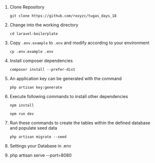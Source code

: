 1. Clone Repository

    ```
    git clone https://github.com/roxyzc/tugas_days_18
    ```

2. Change into the working directory
    ```
    cd laravel-boilerplate
    ```
3. Copy `.env.example` to `.env` and modify according to your environment
    ```
    cp .env.example .env
    ```
4. Install composer dependencies
    ```
    composer install --prefer-dist
    ```
5. An application key can be generated with the command
    ```
    php artisan key:generate
    ```
6. Execute following commands to install other dependencies
    ```
    npm install
    ```
    ```
    npm run dev
    ```
7. Run these commands to create the tables within the defined database and populate seed data

    ```
    php artisan migrate --seed
    ```

8. Settings your Database in .env

9. php artisan serve --port=8080
